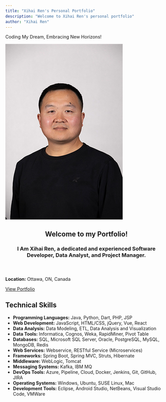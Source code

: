 ```yaml
---
title: "Xihai Ren's Personal Portfolio"
description: "Welcome to Xihai Ren's personal portfolio"
author: "Xihai Ren"
---
```


<!-- Brand Section -->
<div class="brand-container">
    <p class="motivation-quote">Coding My Dream, Embracing New Horizons!</p>
</div>

<!-- Main Content -->
<div class="main-content">
  <div class="content-main-flex">
    <aside class="content-aside">
      <img src="assets/images/xihai.jpg" alt="Xihai Ren Photo">
    </aside>
    <section class="introduction">
      <header class="personal-info">
        <h2>Welcome to my Portfolio!</h2>
        <h3>I Am <span class="highlight">Xihai Ren</span>, a dedicated and experienced Software Developer, Data Analyst, and Project Manager.</h3>
      </header>
      <div class="personal-details">
        <p><strong>Location:</strong> Ottawa, ON, Canada</p>
      </div>
      <a href="projects/academic_projects" class="button">View Portfolio</a>
    </section>
  </div>  
</div>

<h2>Technical Skills</h2>

- **Programming Languages:** Java, Python, Dart, PHP, JSP
- **Web Development:** JavaScript, HTML/CSS, jQuery, Vue, React
- **Data Analysis:** Data Modeling, ETL, Data Analysis and Visualization
- **Data Tools:** Informatica, Cognos, Weka, RapidMiner, Pivot Table
- **Databases:** SQL, Microsoft SQL Server, Oracle, PostgreSQL, MySQL, MongoDB, Redis
- **Web Services:** Webservice, RESTful Service (Microservices)
- **Frameworks:** Spring Boot, Spring MVC, Struts, Hibernate
- **Middleware:** WebLogic, Tomcat
- **Messaging Systems:** Kafka, IBM MQ
- **DevOps Tools:** Azure, Pipeline, Cloud, Docker, Jenkins, Git, GitHub, JIRA
- **Operating Systems:** Windows, Ubuntu, SUSE Linux, Mac
- **Development Tools:** Eclipse, Android Studio, NetBeans, Visual Studio Code, VMWare


#
#
#


